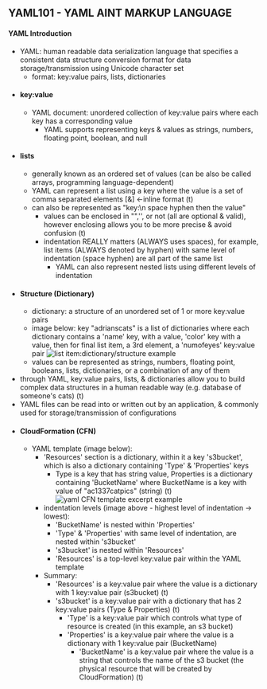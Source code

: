 ## YAML101 - YAML AINT MARKUP LANGUAGE ##

#### YAML Introduction ####
* YAML: human readable data serialization language that specifies a consistent data structure conversion format for data storage/transmission using Unicode character set
  * format: key:value pairs, lists, dictionaries
* #### key:value ####
  * YAML document: unordered collection of key:value pairs where each key has a corresponding value
    * YAML supports representing keys & values as strings, numbers, floating point, boolean, and null 
* #### lists ####
  * generally known as an ordered set of values (can be also be called arrays, programming language-dependent)
  * YAML can represent a list using a key where the value is a set of comma separated elements [&] <-inline format (t)
  * can also be represented as "key:\n space hyphen then the value"
    * values can be enclosed in "",'', or not (all are optional & valid), however enclosing allows you to be more precise & avoid confusion (t)
    * indentation REALLY matters (ALWAYS uses spaces), for example, list items (ALWAYS denoted by hyphen) with same level of indentation (space hyphen) are all part of the same list
      * YAML can also represent nested lists using different levels of indentation 
* #### Structure (Dictionary) ####
  * dictionary: a structure of an unordered set of 1 or more key:value pairs
  * image below: key "adrianscats" is a list of dictionaries where each dictionary contains a 'name' key, with a value, 'color' key with a value, then for final list item, a 3rd element, a 'numofeyes' key:value pair
![list item:dictionary/structure example](https://i.postimg.cc/rF5BghY6/image.png)
  * values can be represented as strings, numbers, floating point, booleans, lists, dictionaries, or a combination of any of them
* through YAML, key:value pairs, lists, & dictionaries allow you to build complex data structures in a human readable way (e.g. database of someone's cats) (t)
* YAML files can be read into or written out by an application, & commonly used for storage/transmission of configurations 
* #### CloudFormation (CFN) ####
  * YAML template (image below):
    * 'Resources' section is a dictionary, within it a key 's3bucket', which is also a dictionary containing 'Type' & 'Properties' keys
      * Type is a key that has string value, Properties is a dictionary containing 'BucketName' where BucketName is a key with value of "ac1337catpics" (string) (t)
  ![yaml CFN template excerpt example](https://i.postimg.cc/7ZzQsg3M/image2-resize.png)
    * indentation levels (image above - highest level of indentation -> lowest):
      * 'BucketName' is nested within 'Properties'
      * 'Type' & 'Properties' with same level of indentation, are nested within 's3bucket'
      * 's3bucket' is nested within 'Resources'
      * 'Resources' is a top-level key:value pair within the YAML template
    * Summary:
      * 'Resources' is a key:value pair where the value is a dictionary with 1 key:value pair (s3bucket) (t)
      * 's3bucket' is a key:value pair with a dictionary that has 2 key:value pairs (Type & Properties) (t)
        * 'Type' is a key:value pair which controls what type of resource is created (in this example, an s3 bucket)
        * 'Properties' is a key:value pair where the value is a dictionary with 1 key:value pair (BucketName)
          * 'BucketName' is a key:value pair where the value is a string that controls the name of the s3 bucket (the physical resource that will be created by CloudFormation) (t)  
